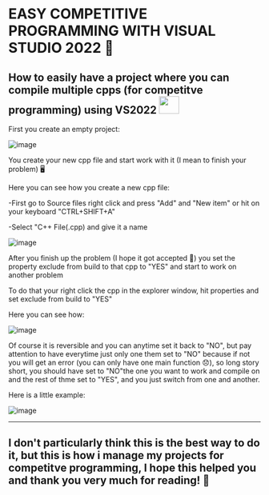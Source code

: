 # EASY COMPETITIVE PROGRAMMING WITH VISUAL STUDIO 2022 🌟
How to easily have a project where you can compile multiple cpps (for competitve programming) using VS2022 <img src="https://user-images.githubusercontent.com/103985762/165746586-b8f354a5-59aa-487c-b44e-3d22dcb951aa.png" width="40" height="35" />
---
First you create an empty project:

![image](https://user-images.githubusercontent.com/103985762/165747696-0ea8ae7e-7be5-4816-8de8-b3625092ac5d.png)

You create your new cpp file and start work with it (I mean to finish your problem) 🖥️

Here you can see how you create a new cpp file:

  -First go to Source files right click and press "Add" and "New item" or hit on your keyboard "CTRL+SHIFT+A"
  
  -Select "C++ File(.cpp) and give it a name
  
  ![image](https://user-images.githubusercontent.com/103985762/165748410-3ad53c99-d26c-4b2b-b97f-67ac0bfc06e6.png)
  
After you finish up the problem (I hope it got accepted 💝) you set the property exclude from build to that cpp to "YES" and start to work on another problem 

To do that your right click the cpp in the explorer window, hit properties and set exclude from build to "YES"

Here you can see how:

![image](https://user-images.githubusercontent.com/103985762/165749132-aa1ec183-269c-48b2-8222-9e73deaebb1d.png)

Of course it is reversible and you can anytime set it back to "NO", but pay attention to have everytime just only one them set to "NO" because if not you will get an error (you can only have one main function 😞), so long story short, you should have set to "NO"the one you want to work and compile on and the rest of thme set to "YES", and you just switch from one and another.

Here is a little example:

![image](https://user-images.githubusercontent.com/103985762/165749762-5cfce37c-0563-42d0-a598-28b1168e5366.png)

---

## **I don't particularly think this is the best way to do it, but this is how i manage my projects for competitve programming, I hope this helped you and thank you very much for reading! 🤗**
  
